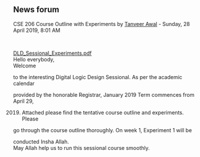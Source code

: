<h2>News forum</h2><a href="https://moodle.cse.buet.ac.bd/user/view.php?id=710&course=431"></a>
CSE 206 Course Outline with Experiments
by <a href="https://moodle.cse.buet.ac.bd/user/view.php?id=710&course=431">Tanveer Awal</a> - Sunday, 28 April 2019, 8:01 AM


 

<a href="file%5CDLD_Sessional_Experiments.pdf"></a> <a href="file%5CDLD_Sessional_Experiments.pdf">DLD_Sessional_Experiments.pdf</a><br />
Hello everybody,<br />Welcome
to the interesting Digital Logic Design Sessional. As per the academic calendar
provided by the honorable Registrar, January 2019 Term commences from April 29,
2019. Attached please find the tentative course outline and experiments. Please
go through the course outline thoroughly. On week 1, Experiment 1 will be
conducted Insha Allah. <br />May Allah help us to run this sessional course smoothly.<br />






